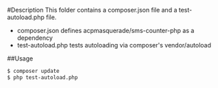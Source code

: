#Description
This folder contains a composer.json file and a test-autoload.php file.
- composer.json defines acpmasquerade/sms-counter-php as a dependency
- test-autoload.php tests autoloading via composer's vendor/autoload

##Usage
```bash
$ composer update
$ php test-autoload.php
```

